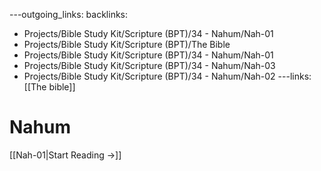 ---outgoing_links:
backlinks:
  - Projects/Bible Study Kit/Scripture (BPT)/34 - Nahum/Nah-01
  - Projects/Bible Study Kit/Scripture (BPT)/The Bible
  - Projects/Bible Study Kit/Scripture (BPT)/34 - Nahum/Nah-01
  - Projects/Bible Study Kit/Scripture (BPT)/34 - Nahum/Nah-03
  - Projects/Bible Study Kit/Scripture (BPT)/34 - Nahum/Nah-02
---links: [[The bible]]
# Nahum

[[Nah-01|Start Reading →]]
